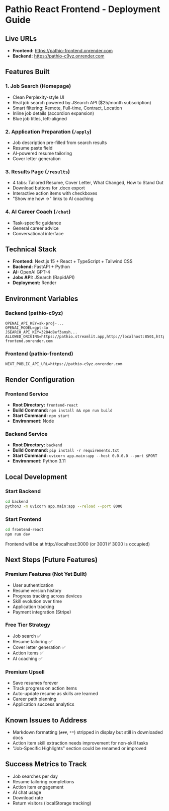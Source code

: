 # Pathio React Frontend - Deployment Guide

## Live URLs
- **Frontend:** https://pathio-frontend.onrender.com
- **Backend:** https://pathio-c9yz.onrender.com

## Features Built

### 1. Job Search (Homepage)
- Clean Perplexity-style UI
- Real job search powered by JSearch API ($25/month subscription)
- Smart filtering: Remote, Full-time, Contract, Location
- Inline job details (accordion expansion)
- Blue job titles, left-aligned

### 2. Application Preparation (`/apply`)
- Job description pre-filled from search results
- Resume paste field
- AI-powered resume tailoring
- Cover letter generation

### 3. Results Page (`/results`)
- 4 tabs: Tailored Resume, Cover Letter, What Changed, How to Stand Out
- Download buttons for .docx export
- Interactive action items with checkboxes
- "Show me how →" links to AI coaching

### 4. AI Career Coach (`/chat`)
- Task-specific guidance
- General career advice
- Conversational interface

## Technical Stack
- **Frontend:** Next.js 15 + React + TypeScript + Tailwind CSS
- **Backend:** FastAPI + Python
- **AI:** OpenAI GPT-4
- **Jobs API:** JSearch (RapidAPI)
- **Deployment:** Render

## Environment Variables

### Backend (pathio-c9yz)
```
OPENAI_API_KEY=sk-proj-...
OPENAI_MODEL=gpt-4o
JSEARCH_API_KEY=3284d8ef3amsh...
ALLOWED_ORIGINS=https://pathio.streamlit.app,http://localhost:8501,http://localhost:3000,http://localhost:3001,https://pathio-frontend.onrender.com
```

### Frontend (pathio-frontend)
```
NEXT_PUBLIC_API_URL=https://pathio-c9yz.onrender.com
```

## Render Configuration

### Frontend Service
- **Root Directory:** `frontend-react`
- **Build Command:** `npm install && npm run build`
- **Start Command:** `npm start`
- **Environment:** Node

### Backend Service
- **Root Directory:** `backend`
- **Build Command:** `pip install -r requirements.txt`
- **Start Command:** `uvicorn app.main:app --host 0.0.0.0 --port $PORT`
- **Environment:** Python 3.11

## Local Development

### Start Backend
```bash
cd backend
python3 -m uvicorn app.main:app --reload --port 8000
```

### Start Frontend
```bash
cd frontend-react
npm run dev
```

Frontend will be at http://localhost:3000 (or 3001 if 3000 is occupied)

## Next Steps (Future Features)

### Premium Features (Not Yet Built)
- User authentication
- Resume version history
- Progress tracking across devices
- Skill evolution over time
- Application tracking
- Payment integration (Stripe)

### Free Tier Strategy
- Job search ✅
- Resume tailoring ✅
- Cover letter generation ✅
- Action items ✅
- AI coaching ✅

### Premium Upsell
- Save resumes forever
- Track progress on action items
- Auto-update resume as skills are learned
- Career path planning
- Application success analytics

## Known Issues to Address
- Markdown formatting (`###`, `**`) stripped in display but still in downloaded docs
- Action item skill extraction needs improvement for non-skill tasks
- "Job-Specific Highlights" section could be renamed or improved

## Success Metrics to Track
- Job searches per day
- Resume tailoring completions
- Action item engagement
- AI chat usage
- Download rate
- Return visitors (localStorage tracking)

